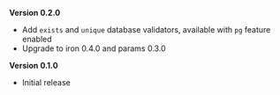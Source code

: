 **Version 0.2.0**
 - Add `exists` and `unique` database validators, available with `pg` feature enabled
 - Upgrade to iron 0.4.0 and params 0.3.0

**Version 0.1.0**
 - Initial release
